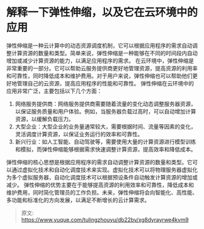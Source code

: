 # 解释一下弹性伸缩，以及它在云环境中的应用

弹性伸缩是一种云计算中的动态资源调度机制，它可以根据应用程序的需求自动调整计算资源的数量和类型。简单来说，弹性伸缩是一种能够在不同的时间段内自动增加或减少计算资源的能力，以满足应用程序的需求。
在云环境中，弹性伸缩是非常重要的一部分。它可以帮助云服务提供商更好地管理资源，提高资源的利用率和可靠性，同时降低成本和维护费用。对于用户来说，弹性伸缩也可以帮助他们更好地管理自己的云资源，提高应用程序的性能和可靠性。
弹性伸缩在云环境中的应用非常广泛，主要包括以下几个方面：

1. 网络服务提供商：网络服务提供商需要随着流量的变化动态调整服务器资源，以保证服务质量和用户体验。例如，当服务器负载过高时，可以自动增加计算资源，以缓解负载压力。
2. 大型企业：大型企业的业务量通常较大，需要根据时间、流量等因素的变化，灵活调度计算资源，以保证业务运行的效率和可靠性。
3. 新兴行业：如人工智能、自动驾驶等，需要使用大量的计算资源进行模型训练和模拟，而弹性伸缩能够根据需求快速调整计算资源，提高效率和降低成本。

弹性伸缩的核心思想是根据应用程序的需求自动调整计算资源的数量和类型。它可以通过虚拟化技术和自动化调度技术来实现。虚拟化技术可以将物理服务器虚拟化为多个虚拟服务器，自动化调度技术可以根据预设条件自动触发计算资源的增加或减少。
弹性伸缩的优势主要在于能够提高资源的利用效率和可靠性，降低成本和维护费用，同时简化管理员的工作负担。未来，弹性伸缩将会向智能化、高性能、多功能和标准化的方向发展，以满足不断增长的云计算需求。


> 原文: <https://www.yuque.com/tulingzhouyu/db22bv/xg8dyrayrwe4kvm9>